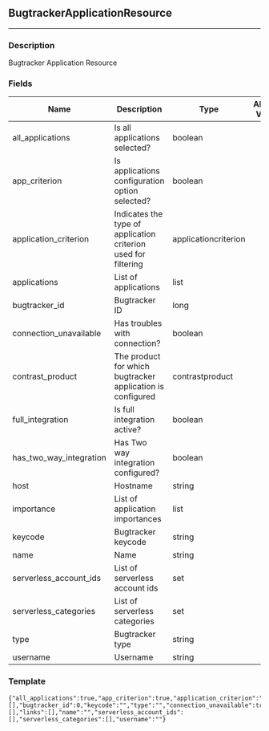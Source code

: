 ## BugtrackerApplicationResource
---
### Description
Bugtracker Application Resource
### Fields
| Name | Description | Type | Allowed Values | Required |
| ---- | ----------- | ---- | -------------- | -------- |
| all_applications | Is all applications selected? | boolean |  | false |
| app_criterion | Is applications configuration option selected? | boolean |  | false |
| application_criterion | Indicates the type of application criterion used for filtering | applicationcriterion |  | false |
| applications | List of applications | list |  | false |
| bugtracker_id | Bugtracker ID | long |  | false |
| connection_unavailable | Has troubles with connection? | boolean |  | false |
| contrast_product | The product for which bugtracker application is configured | contrastproduct |  | false |
| full_integration | Is full integration active? | boolean |  | false |
| has_two_way_integration | Has Two way integration configured? | boolean |  | false |
| host | Hostname | string |  | false |
| importance | List of application importances | list |  | false |
| keycode | Bugtracker keycode | string |  | false |
| name | Name | string |  | false |
| serverless_account_ids | List of serverless account ids | set |  | false |
| serverless_categories | List of serverless categories | set |  | false |
| type | Bugtracker type | string |  | false |
| username | Username | string |  | false |
### Template
```
{"all_applications":true,"app_criterion":true,"application_criterion":"","applications":[],"bugtracker_id":0,"keycode":"","type":"","connection_unavailable":true,"contrast_product":"","full_integration":true,"has_two_way_integration":true,"host":"","importance":[],"links":[],"name":"","serverless_account_ids":[],"serverless_categories":[],"username":""}
```
